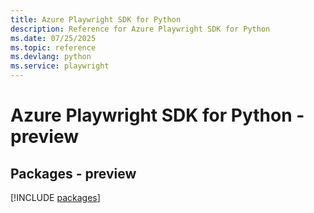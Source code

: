 ```yaml
---
title: Azure Playwright SDK for Python
description: Reference for Azure Playwright SDK for Python
ms.date: 07/25/2025
ms.topic: reference
ms.devlang: python
ms.service: playwright
---
```

# Azure Playwright SDK for Python - preview
## Packages - preview
[!INCLUDE [packages](playwright-index.md)]
